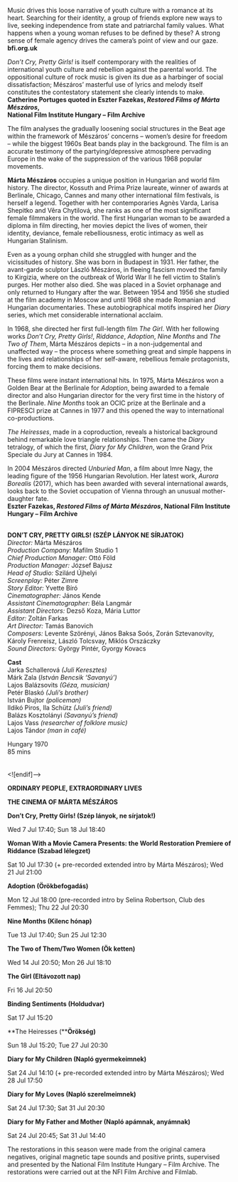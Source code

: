 Music drives this loose narrative of youth culture with a romance at its heart. Searching for their identity, a group of friends explore new ways to live, seeking independence from state and patriarchal family values. What happens when a young woman refuses to be defined by these? A strong sense of female agency drives the camera’s point of view and our gaze.<br>
**bfi.org.uk**

_Don’t Cry, Pretty Girls!_ is itself contemporary with the realities of international youth culture and rebellion against the parental world. The oppositional culture of rock music is given its due as a harbinger of social dissatisfaction; Mészáros’ masterful use of lyrics and melody itself constitutes the contestatory statement she clearly intends to make.<br>
**Catherine Portuges quoted in Eszter Fazekas, _Restored Films of Márta Mészáros_,  
National Film Institute Hungary – Film Archive**

The film analyses the gradually loosening social structures in the Beat age within the framework of Mészáros’ concerns – women’s desire for freedom – while the biggest 1960s Beat bands play in the background. The film is an accurate testimony of the partying/depressive atmosphere pervading Europe in the wake of the suppression of the various 1968 popular movements.

**Márta Mészáros** occupies a unique position in Hungarian and world film history. The director, Kossuth and Prima Prize laureate, winner of awards at Berlinale, Chicago, Cannes and many other international film festivals, is herself a legend. Together with her contemporaries Agnès Varda, Larisa Shepitko and Věra Chytilová, she ranks as one of the most significant female filmmakers in the world. The first Hungarian woman to be awarded a diploma in film directing, her movies depict the lives of women, their identity, deviance, female rebelliousness, erotic intimacy as well as Hungarian Stalinism.

Even as a young orphan child she struggled with hunger and the vicissitudes of history. She was born in Budapest in 1931. Her father, the avant-garde sculptor László Mészáros, in fleeing fascism moved the family to Kirgizia, where on the outbreak of World War II he fell victim to Stalin’s purges. Her mother also died. She was placed in a Soviet orphanage and only returned to Hungary after the war. Between 1954 and 1956 she studied at the film academy in Moscow and until 1968 she made Romanian and Hungarian documentaries. These autobiographical motifs inspired her _Diary_ series, which met considerable international acclaim.

In 1968, she directed her first full-length film _The Girl_. With her following works _Don’t Cry, Pretty Girls!_, _Riddance_, _Adoption_, _Nine Months_ and _The Two of Them_, Márta Mészáros depicts – in a non-judgemental and unaffected way –  the process where something great and simple happens in the lives and relationships of her self-aware, rebellious female protagonists, forcing them to make decisions.

These films were instant international hits. In 1975, Márta Mészáros won a Golden Bear at the Berlinale for _Adoption_, being awarded to a female director and also Hungarian director for the very first time in the history of the Berlinale. _Nine Months_ took an OCIC prize at the Berlinale and a FIPRESCI prize at Cannes in 1977 and this opened the way to international co-productions.

_The Heiresses_, made in a coproduction, reveals a historical background behind remarkable love triangle relationships. Then came the _Diary_ tetralogy, of which the first, _Diary for My Children_, won the Grand Prix Speciale du Jury at Cannes in 1984.

In 2004 Mészáros directed _Unburied Man_, a film about Imre Nagy, the leading figure of the 1956 Hungarian Revolution. Her latest work, _Aurora Borealis_ (2017), which has been awarded with several international awards, looks back to the Soviet occupation of Vienna through an unusual mother-daughter fate.<br>
**Eszter Fazekas, _Restored Films of Márta Mészáros_, National Film Institute Hungary – Film Archive**<br>
<br>

**DON’T CRY, PRETTY GIRLS! (SZÉP LÁNYOK NE SÍRJATOK)**<br>
_Director:_ Márta Mészáros<br>
_Production Company:_ Mafilm Studio 1<br>
_Chief Production Manager:_ Ottó Föld<br>
_Production Manager:_ József Bajusz<br>
_Head of Studio:_ Szilárd Újhelyi<br>
_Screenplay:_ Péter Zimre<br>
_Story Editor:_ Yvette Bíró<br>
_Cinematographer:_ János Kende<br>
_Assistant Cinematographer:_ Béla Langmár<br>
_Assistant Directors:_ Dezső Koza, Mária Luttor<br>
_Editor:_ Zoltán Farkas<br>
_Art Director:_ Tamás Banovich<br>
_Composers:_ Levente Szörényi, János Baksa Soós, Zorán Sztevanovity, Károly Frenreisz, László Tolcsvay, Miklós Orszáczky<br>
_Sound Directors:_ György Pintér, Gyorgy Kovacs<br>

**Cast**<br>
Jarka Schallerová _(Juli Keresztes)_<br>
Márk Zala (_István Bencsik ‘Savanyú’)_<br>
Lajos Balázsovits _(Géza, musician)_<br>
Petér Blaskó _(Juli’s brother)_<br>
István Bujtor _(policeman)_<br>
Ildikó Piros, Ila Schütz _(Juli’s friend)_<br>
Balázs Kosztolányi _(Savanyú’s friend)_<br>
Lajos Vass _(researcher of folklore music)_<br>
Lajos Tándor _(man in café)_<br>

Hungary 1970<br>
85 mins<br>
<br><br>
<![endif]-->

**ORDINARY PEOPLE, EXTRAORDINARY LIVES**

**THE CINEMA OF MÁRTA MÉSZÁROS**

**Don’t Cry, Pretty Girls! (Szép lányok, ne sírjatok!)**

Wed 7 Jul 17:40; Sun 18 Jul 18:40

**Woman With a Movie Camera Presents: the World Restoration Premiere of Riddance (Szabad lélegzet)**

Sat 10 Jul 17:30 (+ pre-recorded extended intro by Márta Mészáros); Wed 21 Jul 21:00

**Adoption (Örökbefogadás)**

Mon 12 Jul 18:00 (pre-recorded intro by Selina Robertson, Club des Femmes); Thu 22 Jul 20:30

**Nine Months (Kilenc hónap)**

Tue 13 Jul 17:40; Sun 25 Jul 12:30

**The Two of Them/Two Women (Ök ketten)**

Wed 14 Jul 20:50; Mon 26 Jul 18:10

**The Girl (Eltávozott nap)**

Fri 16 Jul 20:50

**Binding Sentiments (Holdudvar)**

Sat 17 Jul 15:20

**The Heiresses (****Örökség)**

Sun 18 Jul 15:20; Tue 27 Jul 20:30

**Diary for My Children (Napló gyermekeimnek)**

Sat 24 Jul 14:10 (+ pre-recorded extended intro by Márta Mészáros); Wed 28 Jul 17:50

**Diary for My Loves (Napló szerelmeimnek)**

Sat 24 Jul 17:30; Sat 31 Jul 20:30

**Diary for My Father and Mother (Napló apámnak, anyámnak)**

Sat 24 Jul 20:45; Sat 31 Jul 14:40

The restorations in this season were made from the original camera negatives, original magnetic tape sounds and positive prints, supervised and presented by the National Film Institute Hungary – Film Archive. The restorations were carried out at the NFI Film Archive and Filmlab.
<!--stackedit_data:
eyJoaXN0b3J5IjpbMjYzODU5ODA0XX0=
-->